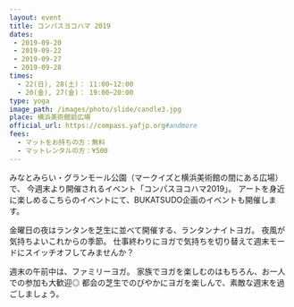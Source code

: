 ```yaml
---
layout: event
title: コンパスヨコハマ 2019
dates:
 - 2019-09-20
 - 2019-09-22
 - 2019-09-27
 - 2019-09-28
times:
  - 22(日), 28(土)： 11:00~12:00
  - 20(金), 27(金)： 19:00~20:00
type: yoga
image_path: /images/photo/slide/candle3.jpg
place: 横浜美術館前広場
official_url: https://compass.yafjp.org#andmore
fees:
  - マットをお持ちの方：無料
  - マットレンタルの方：¥500
---
```

みなとみらい・グランモール公園（マークイズと横浜美術館の間にある広場）で、
今週末より開催されるイベント「コンパスヨコハマ2019」。
アートを身近に楽しめるこちらのイベントにて、BUKATSUDO企画のイベントも開催します。

金曜日の夜はランタンを芝生に並べて開催する、ランタンナイトヨガ。
夜風が気持ちよいこれからの季節。
仕事終わりにヨガで気持ちを切り替えて週末モードにスイッチオフしてみませんか？

週末の午前中は、ファミリーヨガ。
家族でヨガを楽しむのはもちろん、お一人での参加も大歓迎◎
都会の芝生でのびやかにヨガを楽しんで、素敵な週末を過ごしましょう。
